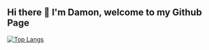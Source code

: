 ## Hi there 👋 I'm Damon, welcome to my Github Page

[![Top Langs](https://github-readme-stats.vercel.app/api/top-langs/?username=LarcomDev&hide=Pug,Dockerfile&layout=donut&theme=dark&size_weight=0.5&count_weight=0.5)](https://github.com/anuraghazra/github-readme-stats)
